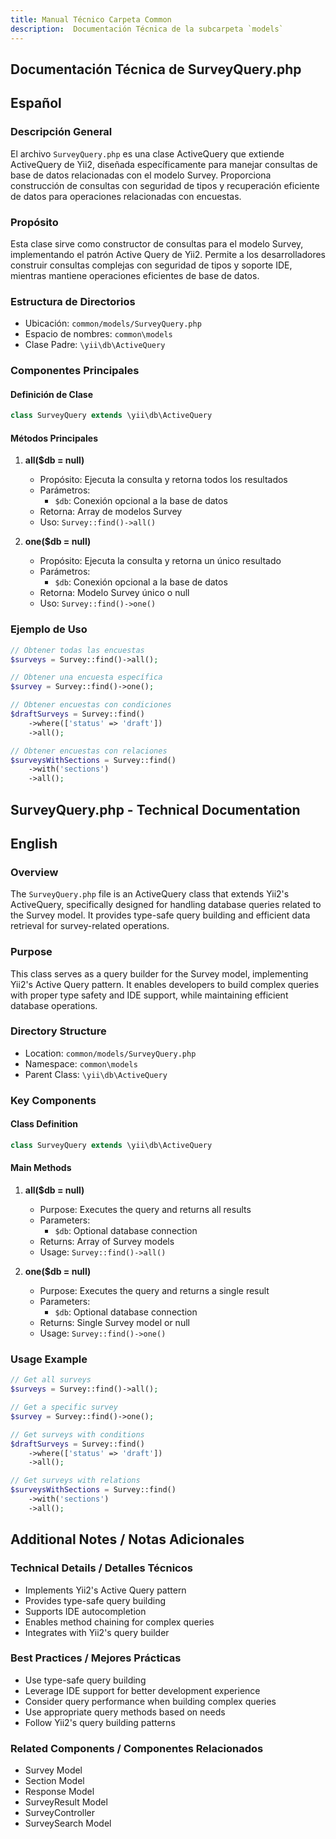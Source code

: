 ```yaml
---
title: Manual Técnico Carpeta Common
description:  Documentación Técnica de la subcarpeta `models`
---
```


## Documentación Técnica de SurveyQuery.php

## Español

### Descripción General
El archivo `SurveyQuery.php` es una clase ActiveQuery que extiende ActiveQuery de Yii2, diseñada específicamente para manejar consultas de base de datos relacionadas con el modelo Survey. Proporciona construcción de consultas con seguridad de tipos y recuperación eficiente de datos para operaciones relacionadas con encuestas.

### Propósito
Esta clase sirve como constructor de consultas para el modelo Survey, implementando el patrón Active Query de Yii2. Permite a los desarrolladores construir consultas complejas con seguridad de tipos y soporte IDE, mientras mantiene operaciones eficientes de base de datos.

### Estructura de Directorios
- Ubicación: `common/models/SurveyQuery.php`
- Espacio de nombres: `common\models`
- Clase Padre: `\yii\db\ActiveQuery`

### Componentes Principales

#### Definición de Clase
```php
class SurveyQuery extends \yii\db\ActiveQuery
```

#### Métodos Principales

1. **all($db = null)**
   - Propósito: Ejecuta la consulta y retorna todos los resultados
   - Parámetros:
     - `$db`: Conexión opcional a la base de datos
   - Retorna: Array de modelos Survey
   - Uso: `Survey::find()->all()`

2. **one($db = null)**
   - Propósito: Ejecuta la consulta y retorna un único resultado
   - Parámetros:
     - `$db`: Conexión opcional a la base de datos
   - Retorna: Modelo Survey único o null
   - Uso: `Survey::find()->one()`

### Ejemplo de Uso
```php
// Obtener todas las encuestas
$surveys = Survey::find()->all();

// Obtener una encuesta específica
$survey = Survey::find()->one();

// Obtener encuestas con condiciones
$draftSurveys = Survey::find()
    ->where(['status' => 'draft'])
    ->all();

// Obtener encuestas con relaciones
$surveysWithSections = Survey::find()
    ->with('sections')
    ->all();
```

## SurveyQuery.php - Technical Documentation

## English

### Overview
The `SurveyQuery.php` file is an ActiveQuery class that extends Yii2's ActiveQuery, specifically designed for handling database queries related to the Survey model. It provides type-safe query building and efficient data retrieval for survey-related operations.

### Purpose
This class serves as a query builder for the Survey model, implementing Yii2's Active Query pattern. It enables developers to build complex queries with proper type safety and IDE support, while maintaining efficient database operations.

### Directory Structure
- Location: `common/models/SurveyQuery.php`
- Namespace: `common\models`
- Parent Class: `\yii\db\ActiveQuery`

### Key Components

#### Class Definition
```php
class SurveyQuery extends \yii\db\ActiveQuery
```

#### Main Methods

1. **all($db = null)**
   - Purpose: Executes the query and returns all results
   - Parameters:
     - `$db`: Optional database connection
   - Returns: Array of Survey models
   - Usage: `Survey::find()->all()`

2. **one($db = null)**
   - Purpose: Executes the query and returns a single result
   - Parameters:
     - `$db`: Optional database connection
   - Returns: Single Survey model or null
   - Usage: `Survey::find()->one()`

### Usage Example
```php
// Get all surveys
$surveys = Survey::find()->all();

// Get a specific survey
$survey = Survey::find()->one();

// Get surveys with conditions
$draftSurveys = Survey::find()
    ->where(['status' => 'draft'])
    ->all();

// Get surveys with relations
$surveysWithSections = Survey::find()
    ->with('sections')
    ->all();
```

## Additional Notes / Notas Adicionales

### Technical Details / Detalles Técnicos
- Implements Yii2's Active Query pattern
- Provides type-safe query building
- Supports IDE autocompletion
- Enables method chaining for complex queries
- Integrates with Yii2's query builder

### Best Practices / Mejores Prácticas
- Use type-safe query building
- Leverage IDE support for better development experience
- Consider query performance when building complex queries
- Use appropriate query methods based on needs
- Follow Yii2's query building patterns

### Related Components / Componentes Relacionados
- Survey Model
- Section Model
- Response Model
- SurveyResult Model
- SurveyController
- SurveySearch Model